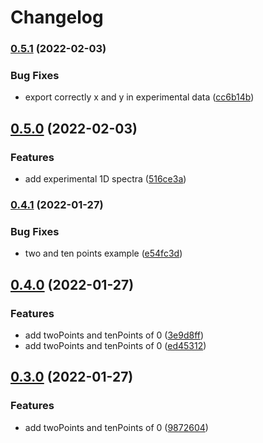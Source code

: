 # Changelog

### [0.5.1](https://www.github.com/cheminfo/nmr-xy-testdata/compare/v0.5.0...v0.5.1) (2022-02-03)


### Bug Fixes

* export correctly x and y in experimental data ([cc6b14b](https://www.github.com/cheminfo/nmr-xy-testdata/commit/cc6b14be19644f6d01cacb63af511cf1493289e4))

## [0.5.0](https://www.github.com/cheminfo/nmr-xy-testdata/compare/v0.4.1...v0.5.0) (2022-02-03)


### Features

* add experimental 1D spectra ([516ce3a](https://www.github.com/cheminfo/nmr-xy-testdata/commit/516ce3a497f0ed1df50dadbf3183fd4021294871))

### [0.4.1](https://www.github.com/cheminfo/nmr-xy-testdata/compare/v0.4.0...v0.4.1) (2022-01-27)


### Bug Fixes

* two and ten points example ([e54fc3d](https://www.github.com/cheminfo/nmr-xy-testdata/commit/e54fc3dc873b5a15d21bbbca39b56d9ec10f9407))

## [0.4.0](https://www.github.com/cheminfo/nmr-xy-testdata/compare/v0.3.0...v0.4.0) (2022-01-27)


### Features

* add twoPoints and tenPoints of 0 ([3e9d8ff](https://www.github.com/cheminfo/nmr-xy-testdata/commit/3e9d8ff00de28f38f054b58a7c00b7d437648790))
* add twoPoints and tenPoints of 0 ([ed45312](https://www.github.com/cheminfo/nmr-xy-testdata/commit/ed45312a0ca889fee66a26cef6fa7dc9328709b1))

## [0.3.0](https://www.github.com/cheminfo/nmr-xy-testdata/compare/v0.2.1...v0.3.0) (2022-01-27)


### Features

* add twoPoints and tenPoints of 0 ([9872604](https://www.github.com/cheminfo/nmr-xy-testdata/commit/987260405e90559992385d51806e0053767e8d16))
